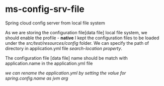 # ms-config-srv-file
Spring cloud config server from local file system

As we are storing the configuration file[data file] local file system, we should enable the profile - **native**
I kept the configuration files to be loaded under the *src/test/resources/config* folder. 
We can specify the path of directory in application.yml file *search-location property*. 

The configuration file [data file] name should be match with application.name in the application.yml file

*we can rename the application.yml by setting the value for spring.config.name as jvm arg*


